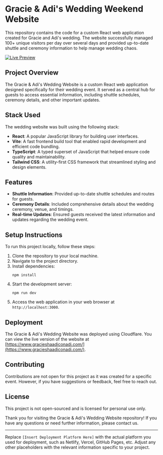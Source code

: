 # Gracie & Adi's Wedding Weekend Website

This repository contains the code for a custom React web application created for Gracie and Adi's wedding. The website successfully managed 100+ unique visitors per day over several days and provided up-to-date shuttle and ceremony information to help manage wedding chaos.

[![Live Preview](https://img.shields.io/badge/Live%20Preview-Visit%20Website-blue?style=for-the-badge&logo=github)](https://www.gracieshaadiconadi.com/)

## Project Overview

The Gracie & Adi's Wedding Website is a custom React web application designed specifically for their wedding event. It served as a central hub for guests to access essential information, including shuttle schedules, ceremony details, and other important updates.

## Stack Used

The wedding website was built using the following stack:

- **React**: A popular JavaScript library for building user interfaces.
- **Vite**: A fast frontend build tool that enabled rapid development and efficient code bundling.
- **TypeScript**: A typed superset of JavaScript that helped ensure code quality and maintainability.
- **Tailwind CSS**: A utility-first CSS framework that streamlined styling and design elements.

## Features

- **Shuttle Information**: Provided up-to-date shuttle schedules and routes for guests.
- **Ceremony Details**: Included comprehensive details about the wedding ceremony, venue, and timings.
- **Real-time Updates**: Ensured guests received the latest information and updates regarding the wedding event.

## Setup Instructions

To run this project locally, follow these steps:

1. Clone the repository to your local machine.
2. Navigate to the project directory.
3. Install dependencies:
   ```
   npm install
   ```
4. Start the development server:
   ```
   npm run dev
   ```
5. Access the web application in your web browser at `http://localhost:3000`.

## Deployment

The Gracie & Adi's Wedding Website was deployed using Cloudflare. You can view the live version of the website at [https://www.gracieshaadiconadi.com/](https://www.gracieshaadiconadi.com/).

## Contributing

Contributions are not open for this project as it was created for a specific event. However, if you have suggestions or feedback, feel free to reach out.

## License

This project is not open-sourced and is licensed for personal use only.

Thank you for visiting the Gracie & Adi's Wedding Website repository! If you have any questions or need further information, please contact us.

---

Replace `[Insert Deployment Platform Here]` with the actual platform you used for deployment, such as Netlify, Vercel, GitHub Pages, etc. Adjust any other placeholders with the relevant information specific to your project.
